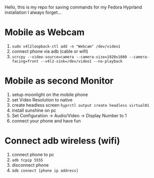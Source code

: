 Hello, this is my repo for saving commands for my Fedora Hyprland installation I always forget...

# Mobile as Webcam
1. ```sudo v4l2loopback-ctl add -n "Webcam" /dev/video1```
2. connect phone via adb (cable or wifi)
3. ```scrcpy --video-source=camera --camera-size=1920x1080 --camera-facing=front --v4l2-sink=/dev/video1 --no-playback```

# Mobile as second Monitor
1. setup moonlight on the mobile phone
2. set Video Resolution to native
3. create headless screen ```hyprctl output create headless virtual01```
4. install sunshine on pc
5. Set Configuration -> Audio/Video -> Display Number to 1
6. connect your phone and have fun

# Connect adb wireless (wifi)
1. connect phone to pc
2. ```adb tcpip 5555```
3. disconnect phone
4. ```àdb connect [phone ip address]```
